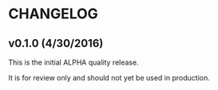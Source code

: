 # CHANGELOG

## v0.1.0 (4/30/2016)

This is the initial ALPHA quality release.

It is for review only and should not yet be used in production.
